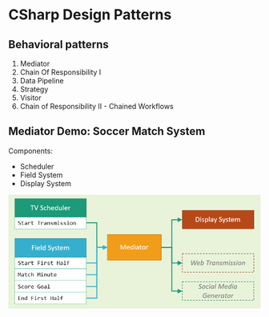 # CSharp Design Patterns

## Behavioral patterns

1. Mediator 
2. Chain Of Responsibility I
3. Data Pipeline
4. Strategy
5. Visitor
6. Chain of Responsibility II - Chained Workflows

## Mediator Demo: Soccer Match System

Components:
* Scheduler
* Field System
* Display System

![](docs/mediator-diagram.png)
